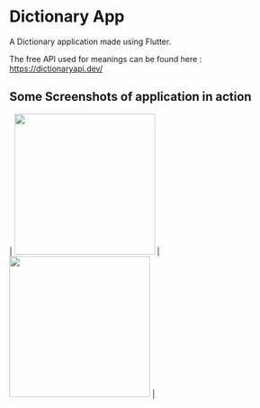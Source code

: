 # Dictionary App

A Dictionary application made using Flutter.

The free API used for meanings can be found here : https://dictionaryapi.dev/

## Some Screenshots of application in action

| <img src="https://github.com/tushariiit/dictionary_app/blob/master/Screenshot_20210520_135550.jpg" width="250"> | <img src="https://github.com/tushariiit/dictionary_app/blob/master/Screenshot_20210520_135714.jpg" width="250"> |




